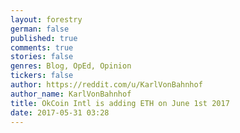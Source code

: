 ```yaml
---
layout: forestry
german: false
published: true
comments: true
stories: false
genres: Blog, OpEd, Opinion
tickers: false
author: https://reddit.com/u/KarlVonBahnhof
author_name: KarlVonBahnhof
title: OkCoin Intl is adding ETH on June 1st 2017
date: 2017-05-31 03:28
---
```

